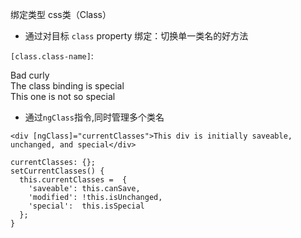 
绑定类型 css类（Class）

- 通过对目标 `class` property 绑定：切换单一类名的好方法

`[class.class-name]`:

<!-- 添加 -->
<div class="bad curly special" [class]="badCurly">Bad curly</div>

<!-- 切换 -->
<div [class.special]="isSpecial">The class binding is special</div>

<!-- 移除 -->
<div class="special" [class.special]="!isSpecial">This one is not so special</div>

- 通过`ngClass`指令,同时管理多个类名

<div [ngClass]="{'special': isSpecial}"></div>

```
<div [ngClass]="currentClasses">This div is initially saveable, unchanged, and special</div>

currentClasses: {};
setCurrentClasses() {
  this.currentClasses =  {
    'saveable': this.canSave,
    'modified': !this.isUnchanged,
    'special':  this.isSpecial
  };
}
```
